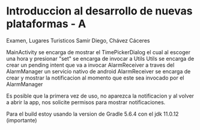 # Introduccion al desarrollo de nuevas plataformas - A
Examen, Lugares Turisticos
Samir Diego, Chávez Cáceres

MainActivity se encarga de mostrar el TimePickerDialog el cual al escoger una hora y presionar "set" se encarga de invocar a Utils
Utils se encarga de crear un pending intent que va a invocar AlarmReceiver a traves del AlarmManager un servicio nativo de android 
AlarmReceiver se encarga de crear y mostrar la notificacion al momento que este sea invocado por el AlarmManager

Es posible que la primera vez de uso, no aparezca la notificacion y al volver a abrir la app, 
nos solicite permisos para mostrar notificaciones.

Para el build estoy usando la version de Gradle 5.6.4 con el jdk 11.0.12 (importante)
